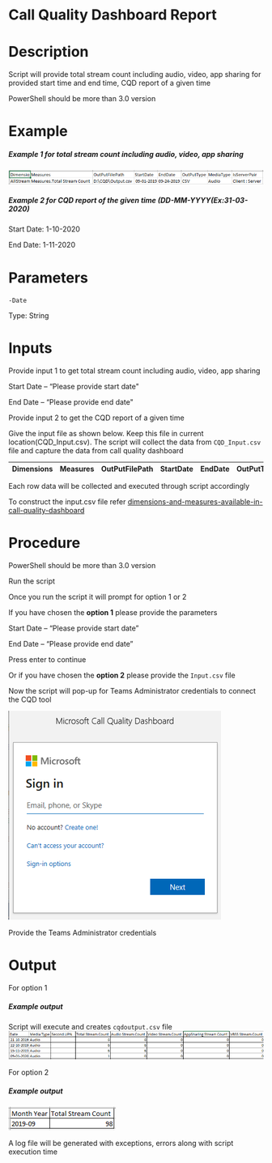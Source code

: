 # Call Quality Dashboard Report

# Description

Script will provide total stream count including audio, video, app sharing for provided start time and end time, CQD report of a given time

PowerShell should be more than 3.0 version

# Example

##### Example 1 for total stream count including audio, video, app sharing

![Example](https://github.com/Geetha63/MS-Teams-Scripts/blob/master/Images/CQD-Example.png)

##### Example 2 for CQD report of the given time (DD-MM-YYYY(Ex:31-03-2020)

Start Date: 1-10-2020

End Date: 1-11-2020

 # Parameters
 
 `-Date`
 
 Type: String 
 
 # Inputs
 
  Provide input 1 to get total stream count including audio, video, app sharing
  
   Start Date – “Please provide start date"
   
   End Date – “Please provide end date"
  
  Provide input 2 to get the CQD report of a given time
  
  Give the input file as shown below. Keep this file in current location(CQD_Input.csv). The script will collect the data from `CQD_Input.csv` file and capture the data from call     quality dashboard

 |Dimensions  |	Measures| OutPutFilePath |	StartDate| EndDate | OutPutType	| MediaType	| IsServerPair |
 |------------|---------|----------------|-----------|---------|------------|-----------|--------------|

 Each row data will be collected and executed through script accordingly
  
 To construct the input.csv file refer [dimensions-and-measures-available-in-call-quality-dashboard](https://docs.microsoft.com/en-us/microsoftteams/dimensions-and-measures-available-in-call-quality-dashboard)
 
 # Procedure
 
PowerShell should be more than 3.0 version

Run the script

Once you run the script it will prompt for option 1 or 2

If you have chosen the **option 1** please provide the parameters 

Start Date – “Please provide start date” 

End Date – “Please provide end date” 

Press enter to continue 

Or if you have chosen the **option 2** please provide the `Input.csv` file 

Now the script will pop-up for Teams Administrator credentials to connect the CQD tool

![Signin](https://github.com/Geetha63/MS-Teams-Scripts/blob/master/Images/CQD-Signin.png)

Provide the Teams Administrator credentials

# Output

For option 1 

##### Example output

Script will execute and creates `cqdoutput.csv` file
![SampleOutput](https://github.com/Geetha63/MS-Teams-Scripts/blob/master/Images/CQD-SampleOutput.png)

For option 2

##### Example output

![Output](https://github.com/Geetha63/MS-Teams-Scripts/blob/master/Images/CQD-output.png)

A log file will be generated with exceptions, errors along with script execution time
